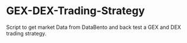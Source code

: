 # GEX-DEX-Trading-Strategy
Script to get market Data from DataBento and back test a GEX and DEX trading strategy.
